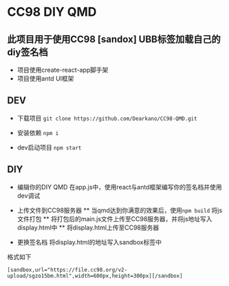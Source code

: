# CC98 DIY QMD

## 此项目用于使用CC98 [sandox] UBB标签加载自己的diy签名档

* 项目使用create-react-app脚手架
* 项目使用antd UI框架

## DEV

* 下载项目
`git clone https://github.com/Dearkano/CC98-QMD.git`

* 安装依赖
`npm i`

* dev启动项目
`npm start`

## DIY

* 编辑你的DIY QMD 
在app.js中，使用react与antd框架编写你的签名档并使用dev调试

* 上传文件到CC98服务器
** 当qmd达到你满意的效果后，使用`npm build` 将js文件打包
** 将打包后的main.js文件上传至CC98服务器，并将js地址写入display.html中
** 将display.html上传至CC98服务器

* 更换签名档
将display.html的地址写入sandbox标签中

格式如下

`[sandbox,url="https://file.cc98.org/v2-upload/sgzo15bm.html",width=600px,height=300px][/sandbox]`
